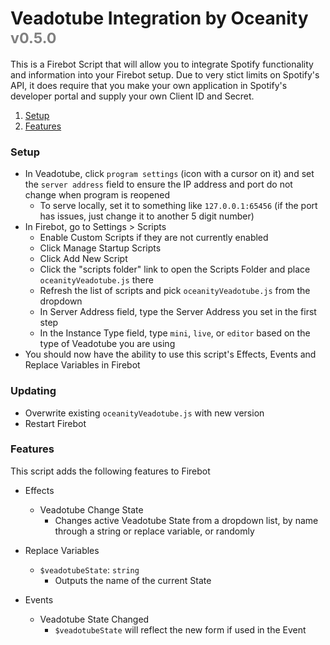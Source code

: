 # Veadotube Integration by Oceanity <sub style="color:gray">v0.5.0</sub>

This is a Firebot Script that will allow you to integrate Spotify functionality and information into your Firebot setup. Due to very stict limits on Spotify's API, it does require that you make your own application in Spotify's developer portal and supply your own Client ID and Secret.

1. [Setup](#Setup)
2. [Features](#Features)

<div id="Setup" />

### Setup

- In Veadotube, click `program settings` (icon with a cursor on it) and set the `server address` field to ensure the IP address and port do not change when program is reopened
  - To serve locally, set it to something like `127.0.0.1:65456` (if the port has issues, just change it to another 5 digit number)
- In Firebot, go to Settings > Scripts
  - Enable Custom Scripts if they are not currently enabled
  - Click Manage Startup Scripts
  - Click Add New Script
  - Click the "scripts folder" link to open the Scripts Folder and place `oceanityVeadotube.js` there
  - Refresh the list of scripts and pick `oceanityVeadotube.js` from the dropdown
  - In Server Address field, type the Server Address you set in the first step
  - In the Instance Type field, type `mini`, `live`, or `editor` based on the type of Veadotube you are using
- You should now have the ability to use this script's Effects, Events and Replace Variables in Firebot

### Updating

- Overwrite existing `oceanityVeadotube.js` with new version
- Restart Firebot

<div id="Features" />

### Features

This script adds the following features to Firebot

- Effects
  - Veadotube Change State
    - Changes active Veadotube State from a dropdown list, by name through a string or replace variable, or randomly

- Replace Variables
  - `$veadotubeState`: `string`
    - Outputs the name of the current State

- Events
  - Veadotube State Changed
    - `$veadotubeState` will reflect the new form if used in the Event
